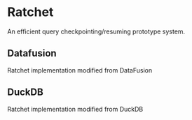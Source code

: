 # Ratchet #

An efficient query checkpointing/resuming prototype system.

## Datafusion 

Ratchet implementation modified from DataFusion 

## DuckDB

Ratchet implementation modified from DuckDB